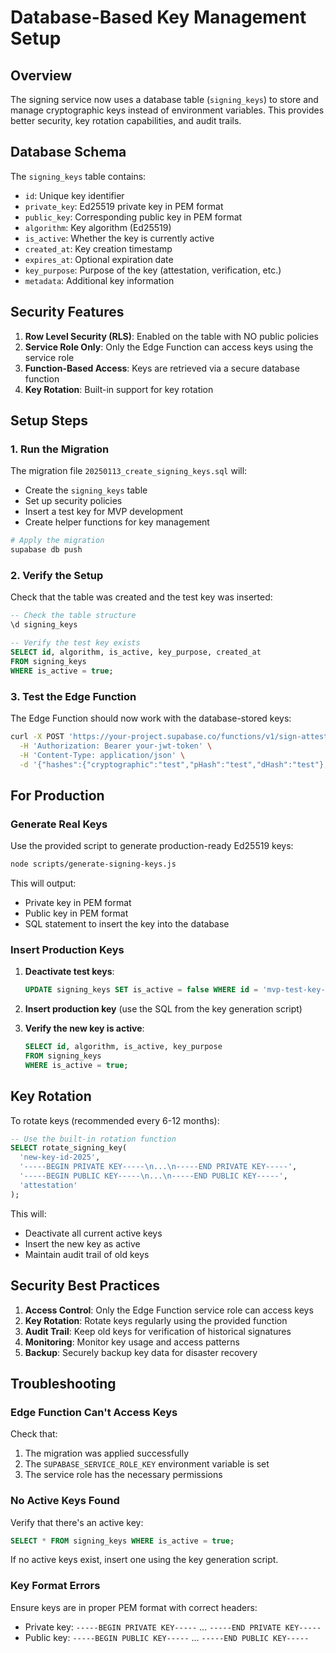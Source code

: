 # Database-Based Key Management Setup

## Overview

The signing service now uses a database table (`signing_keys`) to store and manage cryptographic keys instead of environment variables. This provides better security, key rotation capabilities, and audit trails.

## Database Schema

The `signing_keys` table contains:
- `id`: Unique key identifier
- `private_key`: Ed25519 private key in PEM format
- `public_key`: Corresponding public key in PEM format
- `algorithm`: Key algorithm (Ed25519)
- `is_active`: Whether the key is currently active
- `created_at`: Key creation timestamp
- `expires_at`: Optional expiration date
- `key_purpose`: Purpose of the key (attestation, verification, etc.)
- `metadata`: Additional key information

## Security Features

1. **Row Level Security (RLS)**: Enabled on the table with NO public policies
2. **Service Role Only**: Only the Edge Function can access keys using the service role
3. **Function-Based Access**: Keys are retrieved via a secure database function
4. **Key Rotation**: Built-in support for key rotation

## Setup Steps

### 1. Run the Migration

The migration file `20250113_create_signing_keys.sql` will:
- Create the `signing_keys` table
- Set up security policies
- Insert a test key for MVP development
- Create helper functions for key management

```bash
# Apply the migration
supabase db push
```

### 2. Verify the Setup

Check that the table was created and the test key was inserted:

```sql
-- Check the table structure
\d signing_keys

-- Verify the test key exists
SELECT id, algorithm, is_active, key_purpose, created_at 
FROM signing_keys 
WHERE is_active = true;
```

### 3. Test the Edge Function

The Edge Function should now work with the database-stored keys:

```bash
curl -X POST 'https://your-project.supabase.co/functions/v1/sign-attestation' \
  -H 'Authorization: Bearer your-jwt-token' \
  -H 'Content-Type: application/json' \
  -d '{"hashes":{"cryptographic":"test","pHash":"test","dHash":"test"},"identity":{"provider":"github","identifier":"test@example.com"},"exclusionZone":{"x":0,"y":0,"width":100,"height":100,"fillColor":"#FFFFFF"}}'
```

## For Production

### Generate Real Keys

Use the provided script to generate production-ready Ed25519 keys:

```bash
node scripts/generate-signing-keys.js
```

This will output:
- Private key in PEM format
- Public key in PEM format  
- SQL statement to insert the key into the database

### Insert Production Keys

1. **Deactivate test keys**:
   ```sql
   UPDATE signing_keys SET is_active = false WHERE id = 'mvp-test-key-2024';
   ```

2. **Insert production key** (use the SQL from the key generation script)

3. **Verify the new key is active**:
   ```sql
   SELECT id, algorithm, is_active, key_purpose 
   FROM signing_keys 
   WHERE is_active = true;
   ```

## Key Rotation

To rotate keys (recommended every 6-12 months):

```sql
-- Use the built-in rotation function
SELECT rotate_signing_key(
  'new-key-id-2025',
  '-----BEGIN PRIVATE KEY-----\n...\n-----END PRIVATE KEY-----',
  '-----BEGIN PUBLIC KEY-----\n...\n-----END PUBLIC KEY-----',
  'attestation'
);
```

This will:
- Deactivate all current active keys
- Insert the new key as active
- Maintain audit trail of old keys

## Security Best Practices

1. **Access Control**: Only the Edge Function service role can access keys
2. **Key Rotation**: Rotate keys regularly using the provided function
3. **Audit Trail**: Keep old keys for verification of historical signatures
4. **Monitoring**: Monitor key usage and access patterns
5. **Backup**: Securely backup key data for disaster recovery

## Troubleshooting

### Edge Function Can't Access Keys

Check that:
1. The migration was applied successfully
2. The `SUPABASE_SERVICE_ROLE_KEY` environment variable is set
3. The service role has the necessary permissions

### No Active Keys Found

Verify that there's an active key:
```sql
SELECT * FROM signing_keys WHERE is_active = true;
```

If no active keys exist, insert one using the key generation script.

### Key Format Errors

Ensure keys are in proper PEM format with correct headers:
- Private key: `-----BEGIN PRIVATE KEY-----` ... `-----END PRIVATE KEY-----`
- Public key: `-----BEGIN PUBLIC KEY-----` ... `-----END PUBLIC KEY-----`
